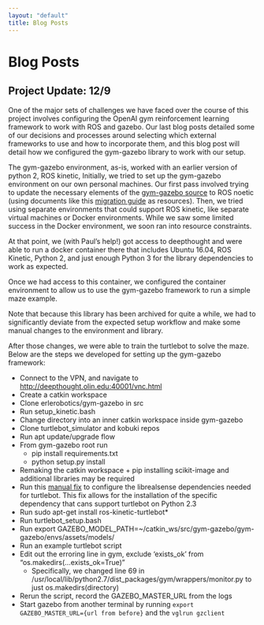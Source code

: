 ```yaml
---
layout: "default"
title: Blog Posts
---
```

# Blog Posts

## Project Update: 12/9
One of the major sets of challenges we have faced over the course of this project involves configuring the OpenAI gym reinforcement learning framework to work with ROS and gazebo. Our last blog posts detailed some of our decisions and processes around selecting which external frameworks to use and how to incorporate them, and this blog post will detail how we configured the gym-gazebo library to work with our setup.

The gym-gazebo environment, as-is, worked with an earlier version of python 2, ROS kinetic, Initially, we tried to set up the gym-gazebo environment on our own personal machines. Our first pass involved trying to update the necessary elements of the [gym-gazebo source](https://github.com/erlerobot/gym-gazebo/) to ROS noetic (using documents like this [migration guide](http://wiki.ros.org/noetic/Migration) as resources). Then, we tried using separate environments that could support ROS kinetic, like separate virtual machines or Docker environments. While we saw some limited success in the Docker environment, we soon ran into resource constraints. 
 
At that point, we (with Paul’s help!) got access to deepthought and were able to run a docker container there that includes Ubuntu 16.04, ROS Kinetic, Python 2, and just enough Python 3 for the library dependencies to work as expected.
 
Once we had access to this container, we configured the container environment to allow us to use the gym-gazebo framework to run a simple maze example.

Note that because this library has been archived for quite a while, we had to significantly deviate from the expected setup workflow and make some manual changes to the environment and library.
 
After those changes, we were able to train the turtlebot to solve the maze. 
Below are the steps we developed for setting up the gym-gazebo framework:
- Connect to the VPN, and navigate to http://deepthought.olin.edu:40001/vnc.html
- Create a catkin workspace
- Clone erlerobotics/gym-gazebo in src
- Run setup_kinetic.bash
- Change directory into an inner catkin workspace inside gym-gazebo
- Clone turtlebot_simulator and kobuki repos
- Run apt update/upgrade flow
- From gym-gazebo root run
  - pip install requirements.txt 
  - python setup.py install
- Remaking the catkin workspace + pip installing scikit-image and additional libraries may be required
- Run this [manual fix](https://github.com/IntelRealSense/librealsense/issues/4781) to configure the librealsense dependencies needed for turtlebot. This fix allows
for the installation of the specific dependency that cans support turtlebot on Python 2.3
- Run sudo apt-get install ros-kinetic-turtlebot*
- Run turtlebot_setup.bash
- Run export GAZEBO_MODEL_PATH=~/catkin_ws/src/gym-gazebo/gym-gazebo/envs/assets/models/
- Run an example turtlebot script
- Edit out the erroring line in gym, exclude ‘exists_ok’ from “os.makedirs(...exists_ok=True)”
  - Specifically, we changed line 69 in /usr/local/lib/python2.7/dist_packages/gym/wrappers/monitor.py to just os.makedirs(directory)
- Rerun the script, record the GAZEBO_MASTER_URL from the logs
- Start gazebo from another terminal by running `export GAZEBO_MASTER_URL={url from before}` and the `vglrun gzclient`
